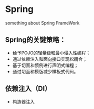 Spring
===
something about Spring FrameWork

Spring的关键策略：<br>
---

* 给予POJO的轻量级和最小侵入性编程；<br>
* 通过依赖注入和面向接口实现松耦合；<br>
* 基于切面和惯例进行声明式编程；<br>
* 通过切面和模版减少样板式代码。

依赖注入（DI）<br>
---
* 构造器注入